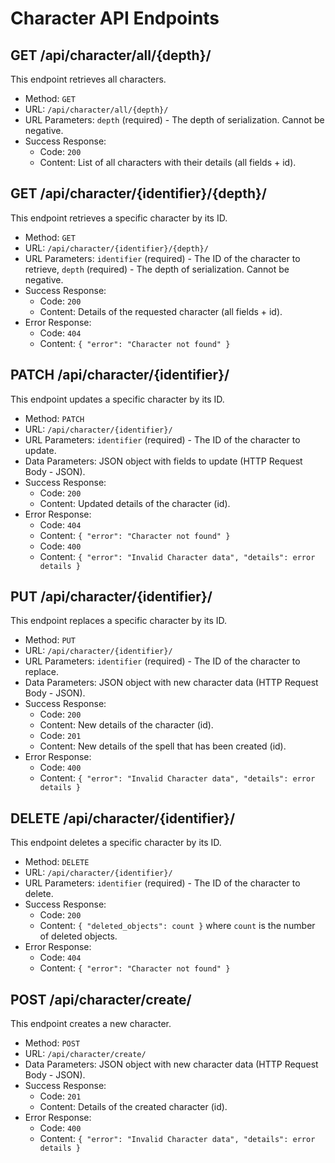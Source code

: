 # Character API Endpoints

## GET /api/character/all/{depth}/

This endpoint retrieves all characters.

- Method: `GET`
- URL: `/api/character/all/{depth}/`
- URL Parameters: `depth` (required) - The depth of serialization. Cannot be negative.
- Success Response:
  - Code: `200`
  - Content: List of all characters with their details (all fields + id).

## GET /api/character/{identifier}/{depth}/

This endpoint retrieves a specific character by its ID.

- Method: `GET`
- URL: `/api/character/{identifier}/{depth}/`
- URL Parameters: `identifier` (required) - The ID of the character to retrieve, `depth` (required) - The depth of serialization. Cannot be negative.
- Success Response:
  - Code: `200`
  - Content: Details of the requested character (all fields + id).
- Error Response:
  - Code: `404`
  - Content: `{ "error": "Character not found" }`

## PATCH /api/character/{identifier}/

This endpoint updates a specific character by its ID.

- Method: `PATCH`
- URL: `/api/character/{identifier}/`
- URL Parameters: `identifier` (required) - The ID of the character to update.
- Data Parameters: JSON object with fields to update (HTTP Request Body - JSON).
- Success Response:
  - Code: `200`
  - Content: Updated details of the character (id).
- Error Response:
  - Code: `404`
  - Content: `{ "error": "Character not found" }`
  - Code: `400`
  - Content: `{ "error": "Invalid Character data", "details": error details }`

## PUT /api/character/{identifier}/

This endpoint replaces a specific character by its ID.

- Method: `PUT`
- URL: `/api/character/{identifier}/`
- URL Parameters: `identifier` (required) - The ID of the character to replace.
- Data Parameters: JSON object with new character data (HTTP Request Body - JSON).
- Success Response:
  - Code: `200`
  - Content: New details of the character (id).
  - Code: `201`
  - Content: New details of the spell that has been created (id).
- Error Response:
  - Code: `400`
  - Content: `{ "error": "Invalid Character data", "details": error details }`

## DELETE /api/character/{identifier}/

This endpoint deletes a specific character by its ID.

- Method: `DELETE`
- URL: `/api/character/{identifier}/`
- URL Parameters: `identifier` (required) - The ID of the character to delete.
- Success Response:
  - Code: `200`
  - Content: `{ "deleted_objects": count }` where `count` is the number of deleted objects.
- Error Response:
  - Code: `404`
  - Content: `{ "error": "Character not found" }`

## POST /api/character/create/

This endpoint creates a new character.

- Method: `POST`
- URL: `/api/character/create/`
- Data Parameters: JSON object with new character data (HTTP Request Body - JSON).
- Success Response:
  - Code: `201`
  - Content: Details of the created character (id).
- Error Response:
  - Code: `400`
  - Content: `{ "error": "Invalid Character data", "details": error details }`